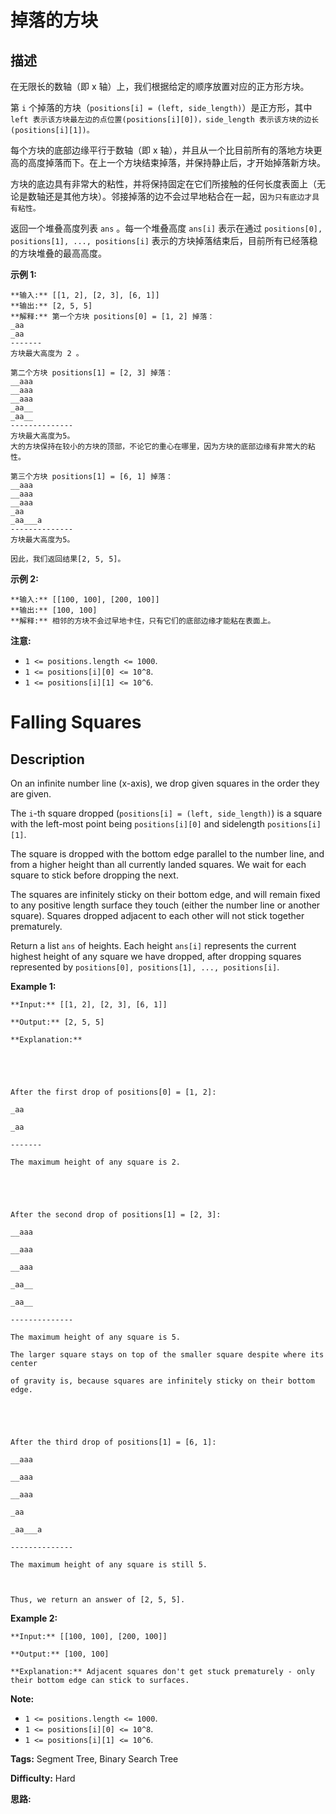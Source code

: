 # 掉落的方块

## 描述

在无限长的数轴（即 x 轴）上，我们根据给定的顺序放置对应的正方形方块。

第 `i` 个掉落的方块（`positions[i] = (left, side_length)`）是正方形，其中 `left 表示该方块最左边的点位置(positions[i][0])，side_length 表示该方块的边长(positions[i][1])。`

每个方块的底部边缘平行于数轴（即 x 轴），并且从一个比目前所有的落地方块更高的高度掉落而下。在上一个方块结束掉落，并保持静止后，才开始掉落新方块。

方块的底边具有非常大的粘性，并将保持固定在它们所接触的任何长度表面上（无论是数轴还是其他方块）。邻接掉落的边不会过早地粘合在一起，`因为只有底边才具有粘性。`



返回一个堆叠高度列表 `ans` 。每一个堆叠高度 `ans[i]` 表示在通过 `positions[0], positions[1], ..., positions[i]` 表示的方块掉落结束后，目前所有已经落稳的方块堆叠的最高高度。





**示例 1:**

    
    
    **输入:** [[1, 2], [2, 3], [6, 1]]
    **输出:** [2, 5, 5]
    **解释:** 第一个方块 positions[0] = [1, 2] 掉落：
    _aa
    _aa
    -------
    方块最大高度为 2 。
    
    第二个方块 positions[1] = [2, 3] 掉落：
    __aaa
    __aaa
    __aaa
    _aa__
    _aa__
    --------------
    方块最大高度为5。
    大的方块保持在较小的方块的顶部，不论它的重心在哪里，因为方块的底部边缘有非常大的粘性。
    
    第三个方块 positions[1] = [6, 1] 掉落：
    __aaa
    __aaa
    __aaa
    _aa
    _aa___a
    -------------- 
    方块最大高度为5。
    
    因此，我们返回结果[2, 5, 5]。
    



**示例 2:**

    
    
    **输入:** [[100, 100], [200, 100]]
    **输出:** [100, 100]
    **解释:** 相邻的方块不会过早地卡住，只有它们的底部边缘才能粘在表面上。
    



**注意:**

  * `1 <= positions.length <= 1000`.
  * `1 <= positions[i][0] <= 10^8`.
  * `1 <= positions[i][1] <= 10^6`.





# Falling Squares

## Description



On an infinite number line (x-axis), we drop given squares in the order they are given.

The `i`-th square dropped (`positions[i] = (left, side_length)`) is a square with the left-most point being `positions[i][0]` and sidelength `positions[i][1]`.

The square is dropped with the bottom edge parallel to the number line, and from a higher height than all currently landed squares. We wait for each square to stick before dropping the next.

The squares are infinitely sticky on their bottom edge, and will remain fixed to any positive length surface they touch (either the number line or another square). Squares dropped adjacent to each other will not stick together prematurely.

  

Return a list `ans` of heights. Each height `ans[i]` represents the current highest height of any square we have dropped, after dropping squares represented by `positions[0], positions[1], ..., positions[i]`.

**Example 1:**  

    
    
    **Input:** [[1, 2], [2, 3], [6, 1]]
    **Output:** [2, 5, 5]
    **Explanation:**
    
    
    
    After the first drop of positions[0] = [1, 2]:
    _aa
    _aa
    -------
    The maximum height of any square is 2.
    
    
    
    After the second drop of positions[1] = [2, 3]:
    __aaa
    __aaa
    __aaa
    _aa__
    _aa__
    --------------
    The maximum height of any square is 5.  
    The larger square stays on top of the smaller square despite where its center
    of gravity is, because squares are infinitely sticky on their bottom edge.
    
    
    
    After the third drop of positions[1] = [6, 1]:
    __aaa
    __aaa
    __aaa
    _aa
    _aa___a
    --------------
    The maximum height of any square is still 5.
    
    Thus, we return an answer of [2, 5, 5].
    

  

**Example 2:**  

    
    
    **Input:** [[100, 100], [200, 100]]
    **Output:** [100, 100]
    **Explanation:** Adjacent squares don't get stuck prematurely - only their bottom edge can stick to surfaces.
    

**Note:**

* `1 <= positions.length <= 1000`.
* `1 <= positions[i][0] <= 10^8`.
* `1 <= positions[i][1] <= 10^6`.


**Tags:** Segment Tree, Binary Search Tree

**Difficulty:** Hard

**思路:**
